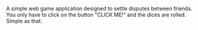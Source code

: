 A simple web game application designed to settle disputes between friends. You only have to click on the button "CLICK ME!" and the dices are rolled. Simple as that.
